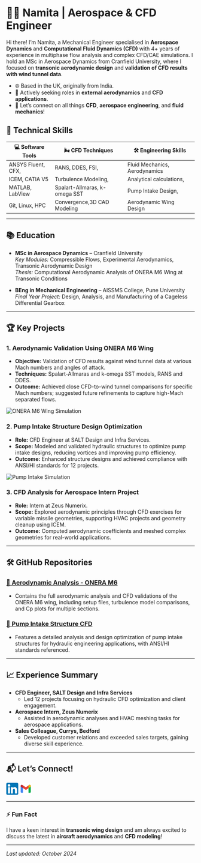 # 👩‍💻 Namita | Aerospace & CFD Engineer



Hi there! I’m Namita, a Mechanical Engineer specialised in **Aerospace Dynamics** and **Computational Fluid Dynamics (CFD)** with 4+ years of experience in multiphase flow analysis and complex CFD/CAE simulations. I hold an MSc in Aerospace Dynamics from Cranfield University, where I focused on **transonic aerodynamic design** and **validation of CFD results with wind tunnel data**.

- 🌐 Based in the UK, originally from India.
- 🌟 Actively seeking roles in **external aerodynamics** and **CFD applications**.
- 💬 Let’s connect on all things **CFD**, **aerospace engineering**, and **fluid mechanics**!

## 🔧 Technical Skills

<div align="center">

| 💻 Software Tools     | 🌬️ CFD Techniques       | 🛠️ Engineering Skills      |
|-----------------------|-------------------------|----------------------------|
| ANSYS Fluent, CFX,     | RANS, DDES, FSI,         | Fluid Mechanics, Aerodynamics |
| ICEM, CATIA V5        | Turbulence Modeling,     | Analytical calculations, |
| MATLAB, LabView       | Spalart-Allmaras, k-omega SST | Pump Intake Design, |
| Git, Linux, HPC       | Convergence,3D CAD Modeling| Aerodynamic Wing Design |

</div>

---

## 📚 Education

- **MSc in Aerospace Dynamics** – Cranfield University  
  *Key Modules:* Compressible Flows, Experimental Aerodynamics, Transonic Aerodynamic Design  
  *Thesis:* Computational Aerodynamic Analysis of ONERA M6 Wing at Transonic Conditions

- **BEng in Mechanical Engineering** – AISSMS College, Pune University  
  *Final Year Project:* Design, Analysis, and Manufacturing of a Cageless Differential Gearbox

---

## 🏆 Key Projects

### 1. **Aerodynamic Validation Using ONERA M6 Wing**
   - **Objective:** Validation of CFD results against wind tunnel data at various Mach numbers and angles of attack.
   - **Techniques:** Spalart-Allmaras and k-omega SST models, RANS and DDES.
   - **Outcome:** Achieved close CFD-to-wind tunnel comparisons for specific Mach numbers; suggested future refinements to capture high-Mach separated flows.

   ![ONERA M6 Wing Simulation](./images/onera-m6-simulation.png)

### 2. **Pump Intake Structure Design Optimization**
   - **Role:** CFD Engineer at SALT Design and Infra Services.
   - **Scope:** Modeled and validated hydraulic structures to optimize pump intake designs, reducing vortices and improving pump efficiency.
   - **Outcome:** Enhanced structure designs and achieved compliance with ANSI/HI standards for 12 projects.

   ![Pump Intake Simulation](./images/pump-intake-simulation.png)

### 3. **CFD Analysis for Aerospace Intern Project**
   - **Role:** Intern at Zeus Numerix.
   - **Scope:** Explored aerodynamic principles through CFD exercises for variable missile geometries, supporting HVAC projects and geometry cleanup using ICEM.
   - **Outcome:** Computed aerodynamic coefficients and meshed complex geometries for real-world applications.

---

## 🛠️ GitHub Repositories

### [🔹 Aerodynamic Analysis - ONERA M6](https://github.com/username/ONERA-M6)
- Contains the full aerodynamic analysis and CFD validations of the ONERA M6 wing, including setup files, turbulence model comparisons, and Cp plots for multiple sections.

### [🔹 Pump Intake Structure CFD](https://github.com/username/Pump-Intake-Structure)
- Features a detailed analysis and design optimization of pump intake structures for hydraulic engineering applications, with ANSI/HI standards referenced.

---

## 📈 Experience Summary

- **CFD Engineer, SALT Design and Infra Services**
  - Led 12 projects focusing on hydraulic CFD optimization and client engagement.
- **Aerospace Intern, Zeus Numerix**
  - Assisted in aerodynamic analyses and HVAC meshing tasks for aerospace applications.
- **Sales Colleague, Currys, Bedford**
  - Developed customer relations and exceeded sales targets, gaining diverse skill experience.

---

## 📬 Let’s Connect!

[![LinkedIn](linkedin.png)](https://www.linkedin.com/in/namita-rajendra-patil/) [![Email](gmail.png)](mailto:namitapatil1995@gmail.com)

---

### ⚡ Fun Fact
I have a keen interest in **transonic wing design** and am always excited to discuss the latest in **aircraft aerodynamics** and **CFD modeling**!

---

*Last updated: October 2024*
